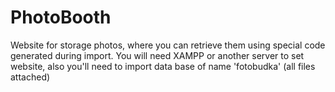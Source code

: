 # PhotoBooth
 Website for storage photos, where you can retrieve them using special code generated during import.
 You will need XAMPP or another server to set website, also you'll need to import data base of name 'fotobudka' (all files attached)
